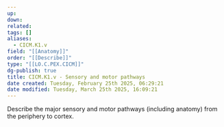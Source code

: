 ```yaml
---
up: 
down: 
related: 
tags: []
aliases:
  - CICM.K1.v
field: "[[Anatomy]]"
order: "[[Describe]]"
type: "[[LO.C.PEX.CICM]]"
dg-publish: true
title: CICM.K1.v - Sensory and motor pathways
date created: Tuesday, February 25th 2025, 06:29:21
date modified: Tuesday, March 25th 2025, 16:09:21
---
```


Describe the major sensory and motor pathways (including anatomy) from the periphery to cortex.
